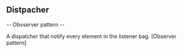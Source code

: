 ## Distpacher

-- Obvserver pattern --

A dispatcher that notify every element in the listener bag. [Observer pattern]